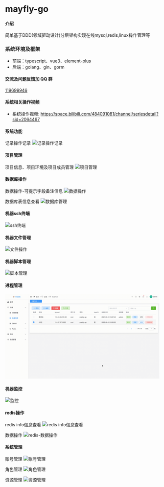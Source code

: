 # mayfly-go

#### 介绍
简单基于DDD(领域驱动设计)分层架构实现在线mysql,redis,linux操作管理等

### 系统环境及框架
- 前端：typescript、vue3、element-plus
- 后端：golang、gin、gorm


#### 交流及问题反馈加 QQ 群
<a target="_blank" href="https://qm.qq.com/cgi-bin/qm/qr?jump_from=webapi">119699946</a>

#### 系统相关操作视频
- 系统操作视频: https://space.bilibili.com/484091081/channel/seriesdetail?sid=2064467


#### 系统功能

记录操作记录
![记录操作记录](https://images.gitee.com/uploads/images/2021/0508/204608_83ef7c33_1240250.png "屏幕截图.png")

#### 项目管理

项目信息、项目环境及项目成员管理
![项目管理](https://images.gitee.com/uploads/images/2021/0728/184742_f4913537_1240250.png "屏幕截图.png")


#### 数据库操作
数据操作-可提示字段备注信息
![数据操作](%E7%B3%BB%E7%BB%9F%E6%BC%94%E7%A4%BA/dbms-%E6%95%B0%E6%8D%AE%E6%93%8D%E4%BD%9C.gif)

数据库表信息查看
![数据库管理](%E7%B3%BB%E7%BB%9F%E6%BC%94%E7%A4%BA/dbms-%E6%95%B0%E6%8D%AE%E5%BA%93%E7%AE%A1%E7%90%86.gif)

#### 机器ssh终端
![ssh终端](https://images.gitee.com/uploads/images/2021/0607/173245_e2e1e89a_1240250.png "屏幕截图.png")

#### 机器文件管理
![文件操作](%E7%B3%BB%E7%BB%9F%E6%BC%94%E7%A4%BA/linux-%E6%96%87%E4%BB%B6%E6%93%8D%E4%BD%9C.gif)

#### 机器脚本管理
![脚本管理](%E7%B3%BB%E7%BB%9F%E6%BC%94%E7%A4%BA/linux-%E8%84%9A%E6%9C%AC%E7%AE%A1%E7%90%86.gif)

#### 进程管理
![进程管理](%E7%B3%BB%E7%BB%9F%E6%BC%94%E7%A4%BA/linux-%E8%BF%9B%E7%A8%8B%E7%AE%A1%E7%90%86.gif)


#### 机器监控
![监控](https://images.gitee.com/uploads/images/2021/0508/175506_111cfb68_1240250.png "屏幕截图.png")


#### redis操作

redis info信息查看
![redis info信息查看](https://images.gitee.com/uploads/images/2021/0728/184423_50cb5711_1240250.png "info信息查看.png")

数据操作
![redis-数据操作](%E7%B3%BB%E7%BB%9F%E6%BC%94%E7%A4%BA/redis-%E6%95%B0%E6%8D%AE%E6%93%8D%E4%BD%9C.gif)


#### 系统管理
账号管理
![账号管理](https://images.gitee.com/uploads/images/2021/0607/173919_a8d7dc18_1240250.png "屏幕截图.png")

角色管理
![角色管理](https://images.gitee.com/uploads/images/2021/0607/174028_3654fb28_1240250.png "屏幕截图.png")

资源管理
![资源管理](https://images.gitee.com/uploads/images/2021/0607/174436_e9e1535c_1240250.png "屏幕截图.png")